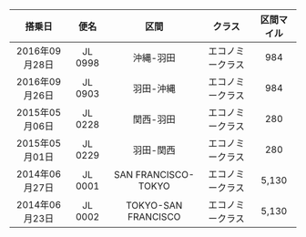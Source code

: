 |搭乗日|便名|区間|クラス|区間マイル|
|:-:|:-:|:-:|:-:|:-:|
|2016年09月28日|JL 0998|沖縄-羽田|エコノミークラス|984|
|2016年09月26日|JL 0903|羽田-沖縄|エコノミークラス|984|
|2015年05月06日|JL 0228|関西-羽田|エコノミークラス|280|
|2015年05月01日|JL 0229|羽田-関西|エコノミークラス|280|
|2014年06月27日|JL 0001|SAN FRANCISCO-TOKYO|エコノミークラス|5,130|
|2014年06月23日|JL 0002|TOKYO-SAN FRANCISCO|エコノミークラス|5,130|
